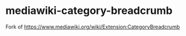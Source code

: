 # mediawiki-category-breadcrumb
Fork of https://www.mediawiki.org/wiki/Extension:CategoryBreadcrumb
